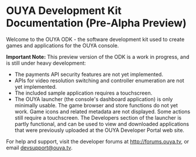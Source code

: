# OUYA Development Kit Documentation (Pre-Alpha Preview)

Welcome to the OUYA ODK - the software development kit used to create games and applications for the OUYA console. 

**Important Note:** This preview version of the ODK is a work in progress, and is still under heavy development: 
- The payments API security features are not yet implemented.
- APIs for video resolution switching and controller enumeration are not yet implemented. 
- The included sample application requires a touchscreen.
- The OUYA launcher (the console's dashboard application) is only minimally usable. The game browser and store functions do not yet work. Game icons and related metadata are not displayed. Some actions still require a touchscreen. The Developers section of the launcher is partly functional, and can be used to view and downloaded applications that were previously uploaded at the OUYA Developer Portal web site.

For help and support, visit the developer forums at http://forums.ouya.tv, or email devsupport@ouya.tv.

